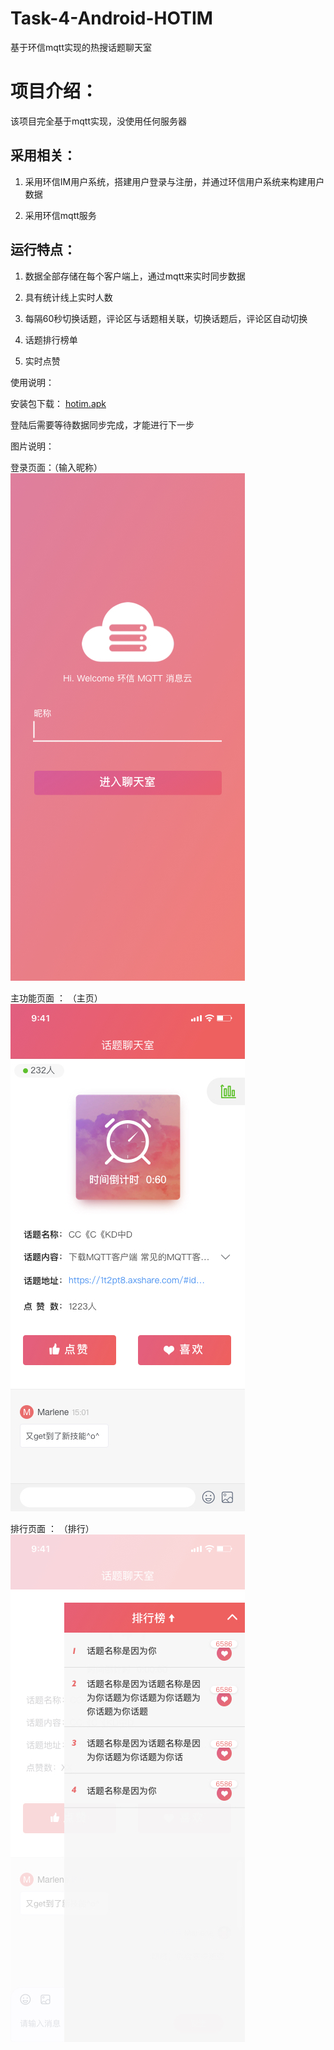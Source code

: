 # Task-4-Android-HOTIM
基于环信mqtt实现的热搜话题聊天室

# 项目介绍：

该项目完全基于mqtt实现，没使用任何服务器

## 采用相关：

1. 采用环信IM用户系统，搭建用户登录与注册，并通过环信用户系统来构建用户数据

2. 采用环信mqtt服务

## 运行特点：

1. 数据全部存储在每个客户端上，通过mqtt来实时同步数据

2. 具有统计线上实时人数

3. 每隔60秒切换话题，评论区与话题相关联，切换话题后，评论区自动切换

4. 话题排行榜单

5. 实时点赞


使用说明：

安装包下载：
[hotim.apk](assets/hotim.apk)

登陆后需要等待数据同步完成，才能进行下一步

图片说明：

登录页面：（输入昵称）
![登录页面](assets/i.jpg)

主功能页面 ： （主页）
![主功能页面](assets/2.jpg)

排行页面 ： （排行）
![排行页面](assets/3.jpg)